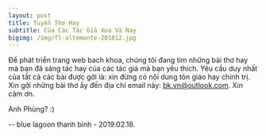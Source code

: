 ```yaml
---
layout: post
title: Tuyển Thơ Hay
subtitle: Của Các Tác Giả Xưa Và Nay
bigimg: /img/fl-altemonte-201812.jpg
---
```


Để phát triển trang web bach khoa, chúng tôi đang tìm những bài thơ hay mà bạn đã sáng tác hay của các tác giả mà bạn yêu thích. Yêu cầu duy nhất của tất cả các bài được gởi là: xin đừng có nội dung tôn giáo hay chính trị. Xin gởi những bài thơ ấy đến địa chỉ email này: bk.vn@outlook.com. Xin cảm ơn.

Anh Phùng? :)

-- blue lagoon thanh bình - 2019.02.18.
